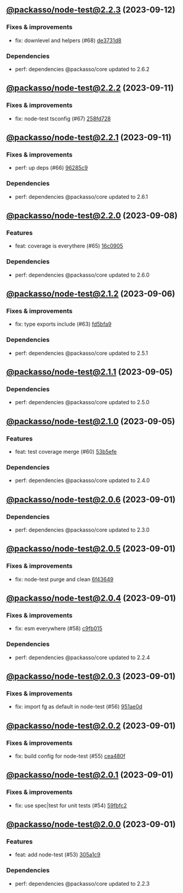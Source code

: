 ## [@packasso/node-test@2.2.3](https://github.com/qiwi/packasso/compare/2023.9.11-packasso.node-test.2.2.2-f0...2023.9.12-packasso.node-test.2.2.3-f0) (2023-09-12)

### Fixes & improvements
* fix: downlevel and helpers (#68) [de3731d8](https://github.com/qiwi/packasso/commit/de3731d88f7cbf0dddda90bf12bac8a25e0c5204)

### Dependencies
* perf: dependencies @packasso/core updated to 2.6.2

## [@packasso/node-test@2.2.2](https://github.com/qiwi/packasso/compare/2023.9.11-packasso.node-test.2.2.1-f0...2023.9.11-packasso.node-test.2.2.2-f0) (2023-09-11)

### Fixes & improvements
* fix: node-test tsconfig (#67) [258fd728](https://github.com/qiwi/packasso/commit/258fd72856025d8d678062afc18993d8eb5a65a3)

## [@packasso/node-test@2.2.1](https://github.com/qiwi/packasso/compare/2023.9.8-packasso.node-test.2.2.0-f0...2023.9.11-packasso.node-test.2.2.1-f0) (2023-09-11)

### Fixes & improvements
* perf: up deps (#66) [96285c9](https://github.com/qiwi/packasso/commit/96285c93b0f46b7e7a32b06425d5c552d1292867)

### Dependencies
* perf: dependencies @packasso/core updated to 2.6.1

## [@packasso/node-test@2.2.0](https://github.com/qiwi/packasso/compare/2023.9.6-packasso.node-test.2.1.2-f0...2023.9.8-packasso.node-test.2.2.0-f0) (2023-09-08)

### Features
* feat: coverage is everythere (#65) [16c0905](https://github.com/qiwi/packasso/commit/16c0905e6942b3c8141f833db8ae41de4791ea41)

### Dependencies
* perf: dependencies @packasso/core updated to 2.6.0

## [@packasso/node-test@2.1.2](https://github.com/qiwi/packasso/compare/2023.9.5-packasso.node-test.2.1.1-f0...2023.9.6-packasso.node-test.2.1.2-f0) (2023-09-06)

### Fixes & improvements
* fix: type exports include (#63) [fd5bfa9](https://github.com/qiwi/packasso/commit/fd5bfa9cc3a1a2fb98da1f597b94ec499dfde390)

### Dependencies
* perf: dependencies @packasso/core updated to 2.5.1

## [@packasso/node-test@2.1.1](https://github.com/qiwi/packasso/compare/2023.9.5-packasso.node-test.2.1.0-f0...2023.9.5-packasso.node-test.2.1.1-f0) (2023-09-05)

### Dependencies
* perf: dependencies @packasso/core updated to 2.5.0

## [@packasso/node-test@2.1.0](https://github.com/qiwi/packasso/compare/2023.9.1-packasso.node-test.2.0.6-f0...2023.9.5-packasso.node-test.2.1.0-f0) (2023-09-05)

### Features
* feat: test coverage merge (#60) [53b5efe](https://github.com/qiwi/packasso/commit/53b5efed9f0deea7f4d632f7048927ad8fe8cf93)

### Dependencies
* perf: dependencies @packasso/core updated to 2.4.0

## [@packasso/node-test@2.0.6](https://github.com/qiwi/packasso/compare/2023.9.1-packasso.node-test.2.0.5-f0...2023.9.1-packasso.node-test.2.0.6-f0) (2023-09-01)

### Dependencies
* perf: dependencies @packasso/core updated to 2.3.0

## [@packasso/node-test@2.0.5](https://github.com/qiwi/packasso/compare/2023.9.1-packasso.node-test.2.0.4-f0...2023.9.1-packasso.node-test.2.0.5-f0) (2023-09-01)

### Fixes & improvements
* fix: node-test purge and clean [6f43649](https://github.com/qiwi/packasso/commit/6f43649eb247743a4a6d9202c08ac2f2fedabc55)

## [@packasso/node-test@2.0.4](https://github.com/qiwi/packasso/compare/2023.9.1-packasso.node-test.2.0.3-f0...2023.9.1-packasso.node-test.2.0.4-f0) (2023-09-01)

### Fixes & improvements
* fix: esm everywhere (#58) [c9fb015](https://github.com/qiwi/packasso/commit/c9fb015792587f796dc4b4ffd5a6d1428e52acc7)

### Dependencies
* perf: dependencies @packasso/core updated to 2.2.4

## [@packasso/node-test@2.0.3](https://github.com/qiwi/packasso/compare/2023.9.1-packasso.node-test.2.0.2-f0...2023.9.1-packasso.node-test.2.0.3-f0) (2023-09-01)

### Fixes & improvements
* fix: import fg as default in node-test (#56) [951ae0d](https://github.com/qiwi/packasso/commit/951ae0dbd35a0a9014e3155863c1164f859780dc)

## [@packasso/node-test@2.0.2](https://github.com/qiwi/packasso/compare/2023.9.1-packasso.node-test.2.0.1-f0...2023.9.1-packasso.node-test.2.0.2-f0) (2023-09-01)

### Fixes & improvements
* fix: build config for node-test (#55) [cea480f](https://github.com/qiwi/packasso/commit/cea480faf7f5232432da47ca4ec5ea7cf8d45b1b)

## [@packasso/node-test@2.0.1](https://github.com/qiwi/packasso/compare/2023.9.1-packasso.node-test.2.0.0-f0...2023.9.1-packasso.node-test.2.0.1-f0) (2023-09-01)

### Fixes & improvements
* fix: use spec|test for unit tests (#54) [59fbfc2](https://github.com/qiwi/packasso/commit/59fbfc2e196a88c381727b83ee077dcbdf4c85ac)

## [@packasso/node-test@2.0.0](https://github.com/qiwi/packasso/compare/undefined...2023.9.1-packasso.node-test.2.0.0-f0) (2023-09-01)

### Features
* feat: add node-test (#53) [305a1c9](https://github.com/qiwi/packasso/commit/305a1c998a6cfb2c383206b892eabe4c1f2c84d7)

### Dependencies
* perf: dependencies @packasso/core updated to 2.2.3
